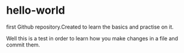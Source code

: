# hello-world

first Github repository.Created to learn the basics and practise on it.

Well this is a test in order to learn how you make changes in a file and commit them.
